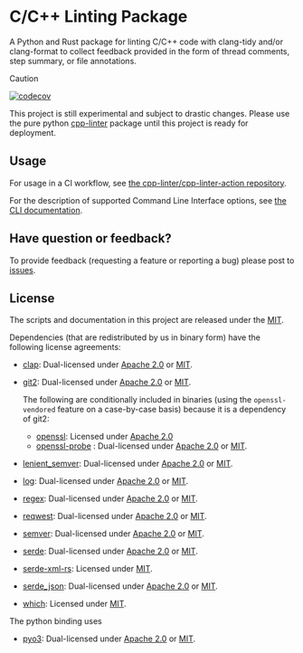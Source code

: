 # C/C++ Linting Package

A Python and Rust package for linting C/C++ code with clang-tidy and/or clang-format to collect feedback provided in the form of thread comments, step summary, or file annotations.

> [!CAUTION]
> [![codecov](https://codecov.io/gh/cpp-linter/cpp_linter_rs/graph/badge.svg?token=7ibzERx2AD)](https://codecov.io/gh/cpp-linter/cpp_linter_rs)
>
> This project is still experimental and subject to drastic changes.
> Please use the pure python [cpp-linter](https://github.com/cpp-linter/cpp-linter)
> package until this project is ready for deployment.

## Usage

For usage in a CI workflow, see [the cpp-linter/cpp-linter-action repository](https://github.com/cpp-linter/cpp-linter-action).

For the description of supported Command Line Interface options, see [the CLI documentation](https://cpp-linter.github.io/cpp_linter_rs/cli_args.html).

## Have question or feedback?

To provide feedback (requesting a feature or reporting a bug) please post to [issues](https://github.com/cpp-linter/cpp-linter/issues).

## License

The scripts and documentation in this project are released under the [MIT][MIT].

Dependencies (that are redistributed by us in binary form) have the following license agreements:

- [clap](https://crates.io/crates/clap): Dual-licensed under [Apache 2.0][Apache2] or [MIT][MIT].
- [git2](https://crates.io/crates/git2): Dual-licensed under [Apache 2.0][Apache2] or [MIT][MIT].

  The following are conditionally included in binaries (using the `openssl-vendored` feature on a
  case-by-case basis) because it is a dependency of git2:

  - [openssl](https://crates.io/crates/openssl): Licensed under [Apache 2.0][Apache2]
  - [openssl-probe](https://crates.io/crates/openssl-probe) : Dual-licensed under [Apache 2.0][Apache2] or [MIT][MIT].

- [lenient_semver](https://crates.io/crates/lenient_semver): Dual-licensed under [Apache 2.0][Apache2] or [MIT][MIT].
- [log](https://crates.io/crates/log): Dual-licensed under [Apache 2.0][Apache2] or [MIT][MIT].
- [regex](https://crates.io/crates/regex): Dual-licensed under [Apache 2.0][Apache2] or [MIT][MIT].
- [reqwest](https://crates.io/crates/reqwest): Dual-licensed under [Apache 2.0][Apache2] or [MIT][MIT].
- [semver](https://crates.io/crates/semver): Dual-licensed under [Apache 2.0][Apache2] or [MIT][MIT].
- [serde](https://crates.io/crates/serde): Dual-licensed under [Apache 2.0][Apache2] or [MIT][MIT].
- [serde-xml-rs](https://crates.io/crates/serde-xml-rs): Licensed under [MIT][MIT].
- [serde_json](https://crates.io/crates/serde_json): Dual-licensed under [Apache 2.0][Apache2] or [MIT][MIT].
- [which](https://crates.io/crates/which): Licensed under [MIT][MIT].

The python binding uses

- [pyo3](https://crates.io/crates/pyo3): Dual-licensed under [Apache 2.0][Apache2] or [MIT][MIT].

[MIT]: https://choosealicense.com/licenses/mit
[Apache2]: https://choosealicense.com/licenses/apache-2.0/
